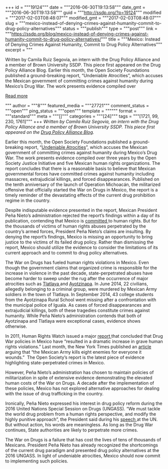 +++
id = """19124"""
date = """2016-06-30T19:13:58"""
date_gmt = """2016-06-30T19:13:58"""
guid = """http://ssdp.org/?p=19124"""
modified = """2017-02-03T08:48:07"""
modified_gmt = """2017-02-03T08:48:07"""
slug = """mexico-instead-of-denying-crimes-against-humanity-commit-to-drug-policy-alternatives"""
status = """publish"""
type = """post"""
link = """https://ssdp.org/blog/mexico-instead-of-denying-crimes-against-humanity-commit-to-drug-policy-alternatives/"""
title = """Mexico: Instead of Denying Crimes Against Humanity, Commit to Drug Policy Alternatives"""
excerpt = """<p>Written by Camila Ruiz Segovia, an intern with the Drug Policy Alliance and a member of Brown University SSDP. This piece first appeared on the Drug Policy Alliance Blog. Earlier this month, the Open Society Foundations published a ground-breaking report, “Undeniable Atrocities”, which accuses the Mexican government of committing crimes against humanity during Mexico’s Drug War. The work presents evidence compiled over</p>
<div class="h10"></div>
<p><a class="more-link2 flat" href="https://ssdp.org/blog/mexico-instead-of-denying-crimes-against-humanity-commit-to-drug-policy-alternatives/">Read more</a></p>
"""
author = """8"""
featured_media = """27721"""
comment_status = """open"""
ping_status = """open"""
template = """"""
format = """standard"""
meta = """[]"""
categories = """[24]"""
tags = """[1721, 99, 230, 1761]"""
+++
<em>Written by Camila Ruiz Segovia, <em>an intern with the Drug Policy Alliance</em> <em>and a member of Brown University SSDP. This piece first appeared on the <a href="http://www.drugpolicy.org/blog/mexico-instead-denying-crimes-against-humanity-commit-drug-policy-alternatives">Drug Policy Alliance Blog</a>.</em></em>

Earlier this month, the Open Society Foundations published a ground-breaking report, “<a href="https://www.opensocietyfoundations.org/reports/undeniable-atrocities-confronting-crimes-against-humanity-mexico">Undeniable Atrocities</a>”, which accuses the Mexican government of committing crimes against humanity during Mexico’s Drug War. The work presents evidence compiled over three years by the Open Society Justice Initiative and five Mexican human rights organizations. The report concludes that there is a reasonable basis to believe that Mexican governmental forces have committed crimes against humanity including massacres, extrajudicial killings, and forced disappearances. Published on the tenth anniversary of the launch of Operation Michoacán, the militarized offensive that officially started the War on Drugs in Mexico, the report is a timely reminder of the devastating effects of the current drug prohibition regime in the country.

Despite indisputable evidence presented in the report, Mexican President Peña Nieto&#8217;s administration rejected the report’s findings within a day of its publication, contending that Mexico is <a href="http://www.nytimes.com/2016/06/06/world/americas/mexico-violence-killings-torture.html?emc=eta1&amp;_r=2">committed </a>to human rights. But for the thousands of victims of human rights abuses perpetrated by the country’s armed forces, President Peña Nieto’s claims are insulting. By denying the report’s findings, Mexico is missing an opportunity to bring justice to the victims of its failed drug policy. Rather than dismissing the report, Mexico should utilize the evidence to consider the limitations of its current approach and to commit to drug policy alternatives.

The War on Drugs has fueled human rights violations in Mexico. Even though the government claims that organized crime is responsible for the increase in violence in the past decade, state-perpetrated abuses have become harder to sweep under the rug after the occurrence of major atrocities such as <a href="http://www.wola.org/news/in_mexico_s_tlatlaya_massacre_soldiers_were_ordered_to_take_them_out_0">Tlatlaya </a>and <a href="https://stories.californiasunday.com/2015-01-04/mexico-the-disappeared-en">Ayotzinapa</a>. In June 2014, 22 civilians, allegedly belonging to a criminal group, were murdered by Mexican Army soldiers in the town of Tlatlaya. In September 2014, 43 college students from the Ayotzinapa Rural School went missing after a confrontation with the municipal police of Iguala. As cases of forced disappearances and extrajudicial killings, both of these tragedies constitute crimes against humanity. While Peña Nieto&#8217;s administration contends that both of Ayotzinapa and Tlatlaya were exceptional cases, evidence shows otherwise.

In 2011, Human Rights Watch issued a major <a href="https://www.hrw.org/sites/default/files/reports/mexico1111webwcover_0.pdf">report </a>that concluded that Drug War policies in Mexico have “resulted in a dramatic increase in grave human rights violations.” Last month, the New York Times published an <a href="http://www.nytimes.com/2016/05/27/world/americas/mexican-militarys-high-kill-rate-raises-human-rights-fears.html?_r=0">article </a>arguing that “the Mexican Army kills eight enemies for everyone it wounds.”  The Open Society’s report is the latest piece of evidence highlighting state-perpetrated crimes in Mexico.

However, Peña Nieto’s administration has chosen to maintain policies of militarization in spite of extensive evidence demonstrating the elevated human costs of the War on Drugs. A decade after the implementation of these policies, Mexico has not explored alternative approaches for dealing with the issue of drug trafficking in the country.

Ironically, Peña Nieto expressed his interest in drug policy reform during the 2016 United Nations Special Session on Drugs (UNGASS). “We must tackle the world drug problem from a human rights perspective, and modify the highly punitive approach”, the President said during his <a href="https://www.youtube.com/watch?v=gO6S_kdaIH8">speech </a>at the UN. But without action, his words are meaningless. As long as the Drug War continues, State authorities are likely to perpetrate more crimes.

The War on Drugs is a failure that has cost the lives of tens of thousands of Mexicans. President Peña Nieto has already recognized the shortcomings of the current drug paradigm and presented drug policy alternatives at the 2016 UNGASS. In light of undeniable atrocities, Mexico should now commit to implementing such policies.
